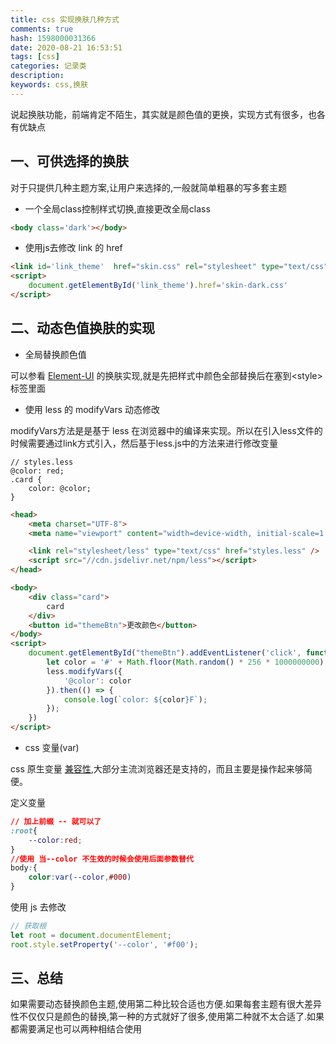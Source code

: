 ```yaml
---
title: css 实现换肤几种方式
comments: true
hash: 1598000031366
date: 2020-08-21 16:53:51
tags: [css]
categories: 记录类
description:
keywords: css,换肤
---
```


说起换肤功能，前端肯定不陌生，其实就是颜色值的更换，实现方式有很多，也各有优缺点

<!--more-->

## 一、可供选择的换肤
对于只提供几种主题方案,让用户来选择的,一般就简单粗暴的写多套主题
-  一个全局class控制样式切换,直接更改全局class
``` html
<body class='dark'></body>
```

- 使用js去修改 link 的 href
``` html
<link id='link_theme'  href="skin.css" rel="stylesheet" type="text/css"/>
<script>
    document.getElementById('link_theme').href='skin-dark.css'
</script>
```


## 二、动态色值换肤的实现

- 全局替换颜色值

可以参看 [Element-UI](https://elementui.github.io/theme-preview/#/zh-CN) 的换肤实现,就是先把样式中颜色全部替换后在塞到\<style\>标签里面

- 使用 less 的 modifyVars 动态修改

modifyVars方法是是基于 less 在浏览器中的编译来实现。所以在引入less文件的时候需要通过link方式引入，然后基于less.js中的方法来进行修改变量

```less
// styles.less
@color: red;
.card {
    color: @color;
}
```
``` html
<head>
    <meta charset="UTF-8">
    <meta name="viewport" content="width=device-width, initial-scale=1.0">

    <link rel="stylesheet/less" type="text/css" href="styles.less" />
    <script src="//cdn.jsdelivr.net/npm/less"></script>
</head>

<body>
    <div class="card">
        card
    </div>
    <button id="themeBtn">更改颜色</button>
</body>
<script>
    document.getElementById("themeBtn").addEventListener('click', function () {
        let color = '#' + Math.floor(Math.random() * 256 * 1000000000).toString(16).slice(0, 6)
        less.modifyVars({
            '@color': color
        }).then(() => {
            console.log(`color: ${color}F`);
        });
    })
</script>
```

- css 变量(var)

css 原生变量 [兼容性](https://www.caniuse.com/#search=--var),大部分主流浏览器还是支持的，而且主要是操作起来够简便。

定义变量
```css
// 加上前缀 -- 就可以了 
:root{
    --color:red;
}
//使用 当--color 不生效的时候会使用后面参数替代
body:{
    color:var(--color,#000)
}
```
使用 js 去修改
```js
// 获取根
let root = document.documentElement;
root.style.setProperty('--color', '#f00');
```

## 三、总结

如果需要动态替换颜色主题,使用第二种比较合适也方便.如果每套主题有很大差异性不仅仅只是颜色的替换,第一种的方式就好了很多,使用第二种就不太合适了.如果都需要满足也可以两种相结合使用
